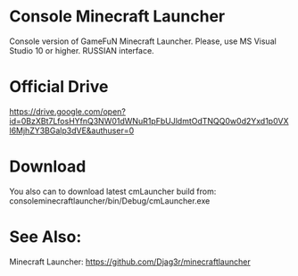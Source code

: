 # Console Minecraft Launcher
Console version of GameFuN Minecraft Launcher. Please, use MS Visual Studio 10 or higher. RUSSIAN interface.

# Official Drive
https://drive.google.com/open?id=0BzXBt7LfosHYfnQ3NW01dWNuR1pFbUJldmtOdTNQQ0w0d2Yxd1p0VXl6MjhZY3BGalp3dVE&authuser=0

# Download
You also can to download latest cmLauncher build from: consoleminecraftlauncher/bin/Debug/cmLauncher.exe

# See Also:
Minecraft Launcher: https://github.com/Djag3r/minecraftlauncher

